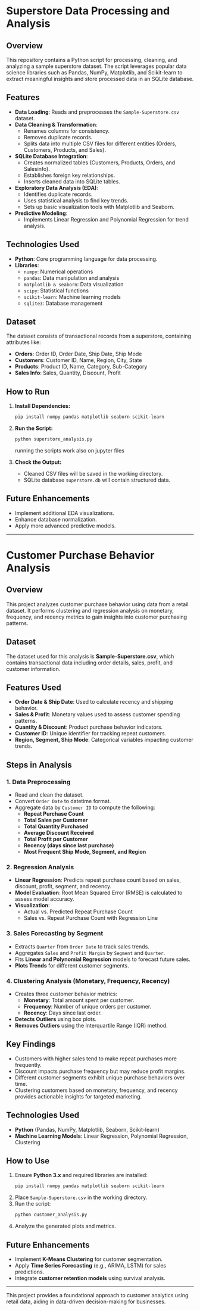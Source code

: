 # Superstore Data Processing and Analysis

## Overview
This repository contains a Python script for processing, cleaning, and analyzing a sample superstore dataset. The script leverages popular data science libraries such as Pandas, NumPy, Matplotlib, and Scikit-learn to extract meaningful insights and store processed data in an SQLite database.

## Features
- **Data Loading**: Reads and preprocesses the `Sample-Superstore.csv` dataset.
- **Data Cleaning & Transformation**:
  - Renames columns for consistency.
  - Removes duplicate records.
  - Splits data into multiple CSV files for different entities (Orders, Customers, Products, and Sales).
- **SQLite Database Integration**:
  - Creates normalized tables (Customers, Products, Orders, and Salesinfo).
  - Establishes foreign key relationships.
  - Inserts cleaned data into SQLite tables.
- **Exploratory Data Analysis (EDA)**:
  - Identifies duplicate records.
  - Uses statistical analysis to find key trends.
  - Sets up basic visualization tools with Matplotlib and Seaborn.
- **Predictive Modeling**:
  - Implements Linear Regression and Polynomial Regression for trend analysis.

## Technologies Used
- **Python**: Core programming language for data processing.
- **Libraries**:
  - `numpy`: Numerical operations
  - `pandas`: Data manipulation and analysis
  - `matplotlib & seaborn`: Data visualization
  - `scipy`: Statistical functions
  - `scikit-learn`: Machine learning models
  - `sqlite3`: Database management

## Dataset
The dataset consists of transactional records from a superstore, containing attributes like:
- **Orders**: Order ID, Order Date, Ship Date, Ship Mode
- **Customers**: Customer ID, Name, Region, City, State
- **Products**: Product ID, Name, Category, Sub-Category
- **Sales Info**: Sales, Quantity, Discount, Profit

## How to Run
1. **Install Dependencies:**
   ```bash
   pip install numpy pandas matplotlib seaborn scikit-learn
   ```
2. **Run the Script:**
   ```bash
   python superstore_analysis.py
   ```
   running the scripts work also on jupyter files
   
4. **Check the Output:**
   - Cleaned CSV files will be saved in the working directory.
   - SQLite database `superstore.db` will contain structured data.

## Future Enhancements
- Implement additional EDA visualizations.
- Enhance database normalization.
- Apply more advanced predictive models.

___________________________________________________________________________________________________________________________________________________________________________________________________________



# Customer Purchase Behavior Analysis

## Overview
This project analyzes customer purchase behavior using data from a retail dataset. It performs clustering and regression analysis on monetary, frequency, and recency metrics to gain insights into customer purchasing patterns.

## Dataset
The dataset used for this analysis is **Sample-Superstore.csv**, which contains transactional data including order details, sales, profit, and customer information.

## Features Used
- **Order Date & Ship Date**: Used to calculate recency and shipping behavior.
- **Sales & Profit**: Monetary values used to assess customer spending patterns.
- **Quantity & Discount**: Product purchase behavior indicators.
- **Customer ID**: Unique identifier for tracking repeat customers.
- **Region, Segment, Ship Mode**: Categorical variables impacting customer trends.

## Steps in Analysis

### 1. Data Preprocessing
- Read and clean the dataset.
- Convert `Order Date` to datetime format.
- Aggregate data by `Customer ID` to compute the following:
  - **Repeat Purchase Count**
  - **Total Sales per Customer**
  - **Total Quantity Purchased**
  - **Average Discount Received**
  - **Total Profit per Customer**
  - **Recency (days since last purchase)**
  - **Most Frequent Ship Mode, Segment, and Region**

### 2. Regression Analysis
- **Linear Regression**: Predicts repeat purchase count based on sales, discount, profit, segment, and recency.
- **Model Evaluation**: Root Mean Squared Error (RMSE) is calculated to assess model accuracy.
- **Visualization**:
  - Actual vs. Predicted Repeat Purchase Count
  - Sales vs. Repeat Purchase Count with Regression Line

### 3. Sales Forecasting by Segment
- Extracts `Quarter` from `Order Date` to track sales trends.
- Aggregates `Sales` and `Profit Margin` by `Segment` and `Quarter`.
- Fits **Linear and Polynomial Regression** models to forecast future sales.
- **Plots Trends** for different customer segments.

### 4. Clustering Analysis (Monetary, Frequency, Recency)
- Creates three customer behavior metrics:
  - **Monetary**: Total amount spent per customer.
  - **Frequency**: Number of unique orders per customer.
  - **Recency**: Days since last order.
- **Detects Outliers** using box plots.
- **Removes Outliers** using the Interquartile Range (IQR) method.

## Key Findings
- Customers with higher sales tend to make repeat purchases more frequently.
- Discount impacts purchase frequency but may reduce profit margins.
- Different customer segments exhibit unique purchase behaviors over time.
- Clustering customers based on monetary, frequency, and recency provides actionable insights for targeted marketing.

## Technologies Used
- **Python** (Pandas, NumPy, Matplotlib, Seaborn, Scikit-learn)
- **Machine Learning Models**: Linear Regression, Polynomial Regression, Clustering

## How to Use
1. Ensure **Python 3.x** and required libraries are installed:
   ```sh
   pip install numpy pandas matplotlib seaborn scikit-learn
   ```
2. Place `Sample-Superstore.csv` in the working directory.
3. Run the script:
   ```sh
   python customer_analysis.py
   ```
4. Analyze the generated plots and metrics.

## Future Enhancements
- Implement **K-Means Clustering** for customer segmentation.
- Apply **Time Series Forecasting** (e.g., ARIMA, LSTM) for sales predictions.
- Integrate **customer retention models** using survival analysis.

---
This project provides a foundational approach to customer analytics using retail data, aiding in data-driven decision-making for businesses.



